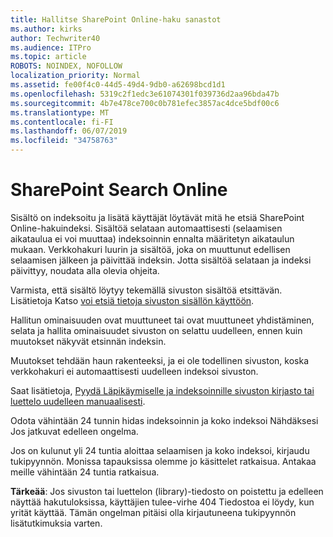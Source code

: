 ```yaml
---
title: Hallitse SharePoint Online-haku sanastot
ms.author: kirks
author: Techwriter40
ms.audience: ITPro
ms.topic: article
ROBOTS: NOINDEX, NOFOLLOW
localization_priority: Normal
ms.assetid: fe00f4c0-44d5-49d4-9db0-a62698bcd1d1
ms.openlocfilehash: 5319c2f1edc3e61074301f039736d2aa96bda47b
ms.sourcegitcommit: 4b7e478ce700c0b781efec3857ac4dce5bdf00c6
ms.translationtype: MT
ms.contentlocale: fi-FI
ms.lasthandoff: 06/07/2019
ms.locfileid: "34758763"
---
```

# <a name="search-in-sharepoint-online"></a>SharePoint Search Online

Sisältö on indeksoitu ja lisätä käyttäjät löytävät mitä he etsiä SharePoint Online-hakuindeksi. Sisältöä selataan automaattisesti (selaamisen aikataulua ei voi muuttaa) indeksoinnin ennalta määritetyn aikataulun mukaan. Verkkohakuri luurin ja sisältöä, joka on muuttunut edellisen selaamisen jälkeen ja päivittää indeksin. Jotta sisältöä selataan ja indeksi päivittyy, noudata alla olevia ohjeita.

Varmista, että sisältö löytyy tekemällä sivuston sisältöä etsittävän. Lisätietoja Katso [voi etsiä tietoja sivuston sisällön käyttöön](https://docs.microsoft.com/sharepoint/make-site-content-searchable).

Hallitun ominaisuuden ovat muuttuneet tai ovat muuttuneet yhdistäminen, selata ja hallita ominaisuudet sivuston on selattu uudelleen, ennen kuin muutokset näkyvät etsinnän indeksin. 

Muutokset tehdään haun rakenteeksi, ja ei ole todellinen sivuston, koska verkkohakuri ei automaattisesti uudelleen indeksoi sivuston. 

Saat lisätietoja, [Pyydä Läpikäymiselle ja indeksoinnille sivuston kirjasto tai luettelo uudelleen manuaalisesti](https://docs.microsoft.com/sharepoint/crawl-site-conten).

 Odota vähintään 24 tunnin hidas indeksoinnin ja koko indeksoi Nähdäksesi Jos jatkuvat edelleen ongelma. 

Jos on kulunut yli 24 tuntia aloittaa selaamisen ja koko indeksoi, kirjaudu tukipyynnön. Monissa tapauksissa olemme jo käsittelet ratkaisua. Antakaa meille vähintään 24 tuntia ratkaisua.

**Tärkeää**: Jos sivuston tai luettelon (library)-tiedosto on poistettu ja edelleen näyttää hakutuloksissa, käyttäjien tulee-virhe 404 Tiedostoa ei löydy, kun yrität käyttää. Tämän ongelman pitäisi olla kirjautuneena tukipyynnön lisätutkimuksia varten. 



